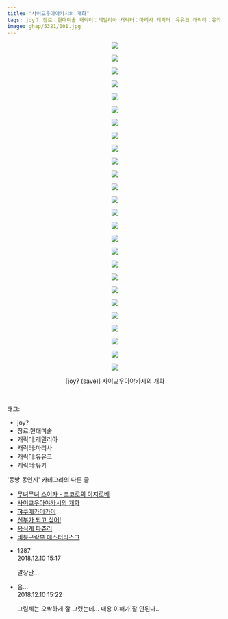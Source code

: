 ```yaml
---
title: "사이교우아야카시의 개화"
tags: joy？ 장르：현대미술 캐릭터：레밀리아 캐릭터：마리사 캐릭터：유유코 캐릭터：유카 save 동방_동인지
image: ghap/5321/001.jpg
---
```

<div class="article">
<p style="text-align: center; clear: none; float: none;"><img src="{{ site.nasurl }}/ghap/5321/001.jpg"/></p>
<p style="text-align: center; clear: none; float: none;"><img src="{{ site.nasurl }}/ghap/5321/002.jpg"/></p>
<p style="text-align: center; clear: none; float: none;"><img src="{{ site.nasurl }}/ghap/5321/003.jpg"/></p>
<p style="text-align: center; clear: none; float: none;"><img src="{{ site.nasurl }}/ghap/5321/004.jpg"/></p>
<p style="text-align: center; clear: none; float: none;"><img src="{{ site.nasurl }}/ghap/5321/005.jpg"/></p>
<p style="text-align: center; clear: none; float: none;"><img src="{{ site.nasurl }}/ghap/5321/006.jpg"/></p>
<p style="text-align: center; clear: none; float: none;"><img src="{{ site.nasurl }}/ghap/5321/007.jpg"/></p>
<p style="text-align: center; clear: none; float: none;"><img src="{{ site.nasurl }}/ghap/5321/008.jpg"/></p>
<p style="text-align: center; clear: none; float: none;"><img src="{{ site.nasurl }}/ghap/5321/009.jpg"/></p>
<p style="text-align: center; clear: none; float: none;"><img src="{{ site.nasurl }}/ghap/5321/010.jpg"/></p>
<p style="text-align: center; clear: none; float: none;"><img src="{{ site.nasurl }}/ghap/5321/011.jpg"/></p>
<p style="text-align: center; clear: none; float: none;"><img src="{{ site.nasurl }}/ghap/5321/012.jpg"/></p>
<p style="text-align: center; clear: none; float: none;"><img src="{{ site.nasurl }}/ghap/5321/013.jpg"/></p>
<p style="text-align: center; clear: none; float: none;"><img src="{{ site.nasurl }}/ghap/5321/014.jpg"/></p>
<p style="text-align: center; clear: none; float: none;"><img src="{{ site.nasurl }}/ghap/5321/015.jpg"/></p>
<p style="text-align: center; clear: none; float: none;"><img src="{{ site.nasurl }}/ghap/5321/016.jpg"/></p>
<p style="text-align: center; clear: none; float: none;"><img src="{{ site.nasurl }}/ghap/5321/017.jpg"/></p>
<p style="text-align: center; clear: none; float: none;"><img src="{{ site.nasurl }}/ghap/5321/018.jpg"/></p>
<p style="text-align: center; clear: none; float: none;"><img src="{{ site.nasurl }}/ghap/5321/019.jpg"/></p>
<p style="text-align: center; clear: none; float: none;"><img src="{{ site.nasurl }}/ghap/5321/020.jpg"/></p>
<p style="text-align: center; clear: none; float: none;"><img src="{{ site.nasurl }}/ghap/5321/021.jpg"/></p>
<p style="text-align: center; clear: none; float: none;"><img src="{{ site.nasurl }}/ghap/5321/022.jpg"/></p>
<p style="text-align: center; clear: none; float: none;"><img src="{{ site.nasurl }}/ghap/5321/023.jpg"/></p>
<p style="text-align: center; clear: none; float: none;"><img src="{{ site.nasurl }}/ghap/5321/024.jpg"/></p>
<p style="text-align: center; clear: none; float: none;"><img src="{{ site.nasurl }}/ghap/5321/025.jpg"/></p>
<p style="text-align: center; clear: none; float: none;"><img src="{{ site.nasurl }}/ghap/5321/026.jpg"/></p>
<p style="text-align: center; clear: none; float: none;">[joy? (save)] 사이교우아야카시의 개화</p>
<p><br/></p>
</div><div class="tagTrail">
<p>태그: </p>
<ul>
<li>joy?</li>
<li>장르:현대미술</li>
<li>캐릭터:레밀리아</li>
<li>캐릭터:마리사</li>
<li>캐릭터:유유코</li>
<li>캐릭터:유카</li>
</ul>
</div><div class="another">
<p>'동방 동인지' 카테고리의 다른 글</p>
<ul>
<li><a href="/2018-12-11-ghap_5338">무녀무녀 스이카 - 코코로의 야지로베</a></li>
<li><a href="/2018-12-10-ghap_5321">사이교우아야카시의 개화</a></li>
<li><a href="/2018-11-28-ghap_5271">햐쿠메카이카이</a></li>
<li><a href="/2018-11-23-ghap_5240">신부가 되고 싶어!</a></li>
<li><a href="/2018-11-22-ghap_5239">육식계 파츄리</a></li>
<li><a href="/2018-11-20-ghap_5230">비봉구락부 애스터리스크</a></li>
</ul>
</div><div class="comment">
<ul>
<li class="cb_thumb_off" id="comment15384711">
<div class="cb_comment_area">
<div class="cb_info_area">
<div class="cb_section">
<span class="cb_nick_name">1287</span>
</div>
<div class="cb_section">
<span class="cb_date">2018.12.10 15:17 </span>
</div>
</div>
<div class="cb_dsc_comment">
<p class="cb_dsc">
											말장난...
										</p>
</div>
</div></li>
<li class="cb_thumb_off" id="comment15384712">
<div class="cb_comment_area">
<div class="cb_info_area">
<div class="cb_section">
<span class="cb_nick_name">음...</span>
</div>
<div class="cb_section">
<span class="cb_date">2018.12.10 15:22 </span>
</div>
</div>
<div class="cb_dsc_comment">
<p class="cb_dsc">
											그림체는 오싹하게 잘 그렸는데... 내용 이해가 잘 안된다..
										</p>
</div>
</div></li>
</ul>
</div>
